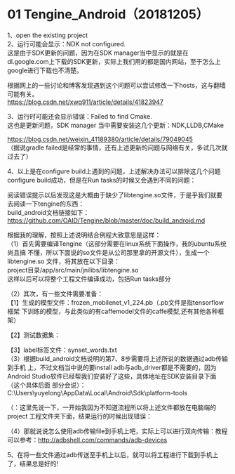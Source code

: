 01 Tengine_Android（20181205）
===

1、open the existing project<br>
2、运行可能会显示：NDK not configured.<br>
这是由于SDK更新的问题，因为在SDK manager当中显示的就是在dl.google.com上下载的SDK更新，实际上我们用的都是国内网站，至于怎么上google进行下载也不清楚。<br>

根据网上的一些讨论和博客发现遇到这个问题可以尝试修改一下hosts，这与翻墙可能有关。<br>
https://blog.csdn.net/xwq911/article/details/41823947<br>

3、运行时可能还会显示错误：Failed to find Cmake.<br>
这也是更新问题，SDK manager 当中需要安装这几个更新：NDK,LLDB,CMake<br>

https://blog.csdn.net/weixin_41189380/article/details/79049045<br>
（据说gradle failed是经常的事情，还有上述更新的问题与网络有关，多试几次就过去了）<br>

4、以上是在configure build上遇到的问题，上述解决办法可以排除这几个问题configure build成功，但是在Run tasks的时候又会遇到不同的问题：<br>


阅读错误提示以后发现这是大概由于缺少了libtengine.so文件，于是乎我们就要去阅读一下tengine的东西：<br>
build_android文档链接如下：<br>
https://github.com/OAID/Tengine/blob/master/doc/build_android.md<br>

根据我的理解，按照上述说明结合例程大致意思是这样：<br>
（1）首先需要编译Tengine（这部分需要在linux系统下面操作，我的ubuntu系统尚且搞	不懂，所以下面说的so文件是从公司那里拿的开源文件），生成一个libtengine.so	文件，将其放在以下目录：<br>
project目录/app/src/main/jnilibs/libtengine.so<br>
这样以后可以将整个工程文件编译成功，包括Run tasks部分<br>

（2）其次，有一些文件需要准备：<br>
【1】生成的模型文件：frozen_mobilenet_v1_224.pb（.pb文件是指tensorflow框架	 下训练的模型，与此类似的有caffemodel文件的caffe模型,还有其他各种框架）<br>

【2】测试数据集：<br>

【3】label标签文件：synset_words.txt<br>
（3）根据build_android文档说明的第7、8步需要将上述所说的数据通过adb传输到手机	上，不过文档当中说的要install adb与adb_driver都是不需要的，因为Android 	Studio软件已经帮我们安装好了这些，具体地址在SDK安装目录下面（这个具体后面	部分会说）：C:\Users\yuyelong\AppData\Local\Android\Sdk\platform-tools<br>


（：这里先说一下，一开始我因为不知道流程所以将上述文件都放在电脑端的project	工程文件夹下面，结果运行的时候出现错误：


（4）那就说说怎么使用adb传输file到手机上吧，实际上可以进行双向传输：教程可以参考：http://adbshell.com/commands/adb-devices<br>

5、在将一些文件通过adb传送至手机上以后，就可以将工程进行下载到手机上了，结果总是好的!
